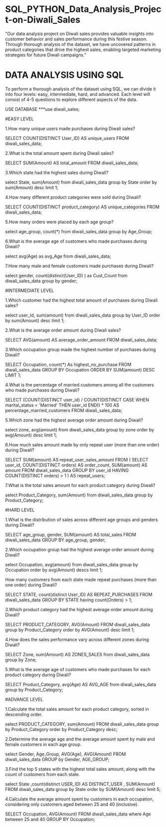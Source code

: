 # SQL_PYTHON_Data_Analysis_Project-on-Diwali_Sales
"Our data analysis project on Diwali sales provides valuable insights into customer behavior and sales performance during this festive season. Through thorough analysis of the dataset, we have uncovered patterns in product categories that drive the highest sales, enabling targeted marketing strategies for future Diwali campaigns."

# DATA ANALYSIS USING SQL
To perform a thorough analysis of the dataset using SQL, we can divide it into four levels: easy, intermediate, hard, and advanced. Each level will consist of 4-5 questions to explore different aspects of the data.

USE DATABASE 
***use diwali_sales;

#EASY LEVEL

1.How many unique users made purchases during Diwali sales?

SELECT COUNT(DISTINCT User_ID) AS unique_users
FROM diwali_sales_data;


2.What is the total amount spent during Diwali sales?

SELECT SUM(Amount) AS total_amount
FROM diwali_sales_data;


3.Which state had the highest sales during Diwali?

select State, sum(Amount)
from diwali_sales_data
group by State
order by sum(Amount) desc 
limit 1;


4.How many different product categories were sold during Diwali?

SELECT COUNT(DISTINCT product_category) AS unique_categories
FROM diwali_sales_data;


5.How many orders were placed by each age group?

select age_group, count(*)
from diwali_sales_data
group by Age_Group;


6.What is the average age of customers who made purchases during Diwali?

select avg(Age) as avg_Age
from diwali_sales_data;


7.How many male and female customers made purchases during Diwali?

select gender, count(distinct(User_ID) ) as Cust_Count
from diwali_sales_data
group by gender;

#INTERMEDIATE LEVEL

1.Which customer had the highest total amount of purchases during Diwali sales?

select user_Id, sum(amount)
from diwali_sales_data
group by User_ID
order by sum(Amount) desc
limit 1;


2.What is the average order amount during Diwali sales?

SELECT AVG(amount) AS average_order_amount
FROM diwali_sales_data;


3.Which occupation group made the highest number of purchases during Diwali?

SELECT Occupation, count(*) As highest_no_purchase
FROM diwali_sales_data
GROUP BY Occupation
ORDER BY SUM(amount) DESC
LIMIT 1;


4.What is the percentage of married customers among all the customers who made purchases during Diwali?

SELECT (COUNT(DISTINCT user_id) / COUNT(DISTINCT CASE WHEN marital_status = 'Married' THEN user_id END)) * 100 AS percentage_married_customers
FROM diwali_sales_data;


5.Which zone had the highest average order amount during Diwali?

select zone, avg(amount)
from diwali_sales_data
group by zone
order by avg(Amount) desc
limit 1;

6.How much sales  amount made by only  repeat user (more than one order) during Diwali? 

SELECT SUM(amount) AS repeat_user_sales_amount
FROM (
    SELECT user_id, COUNT(DISTINCT orders) AS order_count, SUM(amount) AS amount
    FROM diwali_sales_data
    GROUP BY user_id
    HAVING COUNT(DISTINCT orders) > 1
) AS repeat_users;


7.What is the total sales amount for each product category during Diwali?

select Product_Category, sum(Amount)
from diwali_sales_data
group by Product_Category;


#HARD LEVEL

1.What is the distribution of sales across different age groups and genders during Diwali?

SELECT age_group, gender, SUM(amount) AS total_sales
FROM diwali_sales_data
GROUP BY age_group, gender;


2.Which occupation group had the highest average order amount during Diwali?

select Occupation, avg(amount)
from diwali_sales_data
group by Occupation
order by avg(Amount) descs
limit 1;


How many customers from each state made repeat purchases (more than one order) during Diwali?

SELECT STATE, count(distinct User_ID) AS REPEAT_PURCHASES
FROM diwali_sales_data
GROUP BY STATE
having count(Orders) > 1;


3.Which product category had the highest average order amount during Diwali?

SELECT PRODUCT_CATEGORY, AVG(Amount)
FROM diwali_sales_data
group by Product_Category
order by AVG(Amount) desc
limit 1;


4.How does the sales performance vary across different zones during Diwali?

SELECT Zone, sum(Amount) AS ZONES_SALES
from diwali_sales_data
group by Zone;


5.What is the average age of customers who made purchases for each product category during Diwali?

SELECT Product_Category, avg(Age) AS AVG_AGE 
from diwali_sales_data
group by Product_Category;

#ADVANCE LEVEL

1.Calculate the total sales amount for each product category, sorted in descending order.

select PRODUCT_CATEGORY, sum(Amount)
FROM diwali_sales_data
group by Product_Category
order by Product_Category desc;


2.Determine the average age and the average amount spent by male and female customers in each age group.

select  Gender, Age_Group, AVG(Age), AVG(Amount)
FROM diwali_sales_data
GROUP by Gender, AGE_GROUP;


3.Find the top 5 states with the highest total sales amount, along with the count of customers from each state.

select State ,count(distinct USER_ID) AS DISTINCT_USER , SUM(Amount)
FROM diwali_sales_data
group by State
order by SUM(Amount) desc
limit  5;


4.Calculate the average amount spent by customers in each occupation, considering only customers aged between 25 and 40 (inclusive).

SELECT  Occupation, AVG(Amount)
FROM diwali_sales_data
where Age between 25 and 40
GROUP BY Occupation;

